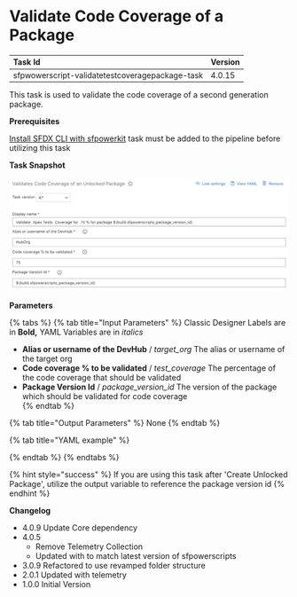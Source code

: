 # Validate Code Coverage of a Package

| Task Id | Version |
| :--- | :--- |
| sfpwowerscript-validatetestcoveragepackage-task | 4.0.15 |

This task is used to validate the code coverage of a second generation package.

**Prerequisites**

[Install SFDX CLI with sfpowerkit](../utility-tasks/install-sfdx-cli-with-sfpowerkit.md) task must be added to the pipeline before utilizing this task

**Task Snapshot**

![](../../../.gitbook/assets/validate-coverage-unlocked-package.png)

**Parameters**

{% tabs %}
{% tab title="Input Parameters" %}
Classic Designer Labels are in **Bold,** YAML Variables are in _italics_

* **Alias or username of the DevHub** / _target\_org_ The alias or username of the target org 
* **Code coverage % to be validated**  / _test\_coverage_ The percentage of the code coverage that should be validated 
* **Package Version Id** / _package\_version\_id_ The version of the package which should be validated for code coverage   
{% endtab %}

{% tab title="Output Parameters" %}
None
{% endtab %}

{% tab title="YAML example" %}

{% endtab %}
{% endtabs %}

{% hint style="success" %}
If you are using this task after 'Create Unlocked Package', utilize the output variable to reference the package version id
{% endhint %}

**Changelog**

* 4.0.9 Update Core dependency
* 4.0.5
  * Remove Telemetry Collection
  * Updated with to match latest version of sfpowerscripts
* 3.0.9 Refactored to use revamped folder structure
* 2.0.1 Updated with telemetry
* 1.0.0 Initial Version

